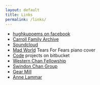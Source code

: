 ```yaml
---
layout: default
title: Links
permalink: /links/
---
```


- [hughkupoems on facebook](https://www.facebook.com/hughkupoems)
- [Carroll Family Archive](http://family.carrollonline.uk)
- [Soundcloud](https://soundcloud.com/mantrasphere/)  
- [Mad World](https://youtu.be/sSgvBhZ2-Us) Tears For Fears piano cover  
- [Code](https://bitbucket.org/psaikido) projects on bitbucket
- [Western Chan Fellowship](https://westernchanfellowship.org)
- [Swindon Chan Group](https://swindonchan.org)
- [Gear Mill](https://gearmill.org)
- [Anne Lammar](https://annelammar.com)
